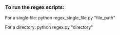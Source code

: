 ### To run the regex scripts:
For a single file: python regex_single_file.py "file_path"

For a directory: python regex.py "directory"
